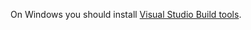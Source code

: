 On Windows you should install [Visual Studio Build tools](../visual_cpp_build_tools/_info_fgg_win_deps.png).
